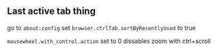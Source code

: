 ## Last active tab thing
go to `about:config`  set `browser.ctrlTab.sortByRecentlyUsed` to true

`mousewheel.with_control.action` set to 0 dissables zoom with ctrl+scroll
